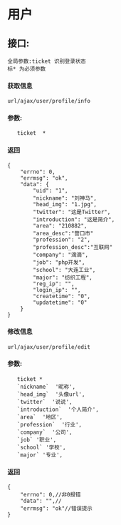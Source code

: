 # 用户 #

## 接口: ##
    全局参数:ticket 识别登录状态
    标* 为必须参数

#### 获取信息 ####
    url/ajax/user/profile/info
#### 参数: ####
       ticket  *
#### 返回 ####
    {
        "errno": 0,
        "errmsg": "ok",
        "data": {
            "uid": "1",
            "nickname": "刘神马",
            "head_img": "1.jpg",
            "twitter": "这是Twitter",
            "introduction": "这是简介",
            "area": "210882",
            "area_desc":"营口市"
            "profession": "2",
            "profession_desc":"互联网"
            "company": "滴滴",
            "job": "php开发",
            "school": "大连工业",
            "major": "纺织工程",
            "reg_ip": "",
            "login_ip": "",
            "createtime": "0",
            "updatetime": "0"
        }
    }


#### 修改信息 ####
    url/ajax/user/profile/edit
#### 参数: ####
       ticket *
       `nickname`  '昵称',
       `head_img`  '头像url',
       `twitter`  '说说',
       `introduction`  '个人简介',
       `area`  '地区',
       `profession`  '行业',
       `company`  '公司',
       `job` '职业',
       `school` '学校',
       `major` '专业',
#### 返回 ####
    {
        "errno": 0,//非0报错
        "data": "",//
        "errmsg": "ok"//错误提示
    }
